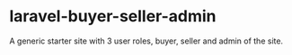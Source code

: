 laravel-buyer-seller-admin
==========================

A generic starter site with 3 user roles, buyer, seller and admin of the site.
